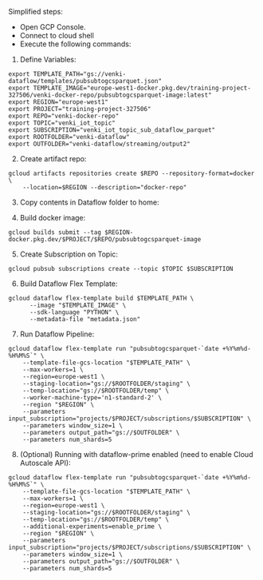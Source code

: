 Simplified steps:
* Open GCP Console.
* Connect to cloud shell
* Execute the following commands:

1. Define Variables:

```
export TEMPLATE_PATH="gs://venki-dataflow/templates/pubsubtogcsparquet.json"
export TEMPLATE_IMAGE="europe-west1-docker.pkg.dev/training-project-327506/venki-docker-repo/pubsubtogcsparquet-image:latest"
export REGION="europe-west1"
export PROJECT="training-project-327506"
export REPO="venki-docker-repo"
export TOPIC="venki_iot_topic"
export SUBSCRIPTION="venki_iot_topic_sub_dataflow_parquet"
export ROOTFOLDER="venki-dataflow"
export OUTFOLDER="venki-dataflow/streaming/output2"
```

2. Create artifact repo:

```
gcloud artifacts repositories create $REPO --repository-format=docker \
    --location=$REGION --description="docker-repo"
```

3. Copy contents in Dataflow folder to home:

4. Build docker image:

```
gcloud builds submit --tag $REGION-docker.pkg.dev/$PROJECT/$REPO/pubsubtogcsparquet-image
```

5. Create Subscription on Topic:

```
gcloud pubsub subscriptions create --topic $TOPIC $SUBSCRIPTION
```

6. Build Dataflow Flex Template:

```
gcloud dataflow flex-template build $TEMPLATE_PATH \
      --image "$TEMPLATE_IMAGE" \
      --sdk-language "PYTHON" \
      --metadata-file "metadata.json"
```

7. Run Dataflow Pipeline:

```
gcloud dataflow flex-template run "pubsubtogcsparquet-`date +%Y%m%d-%H%M%S`" \
    --template-file-gcs-location "$TEMPLATE_PATH" \
    --max-workers=1 \
    --region=europe-west1 \
    --staging-location="gs://$ROOTFOLDER/staging" \
    --temp-location="gs://$ROOTFOLDER/temp" \
    --worker-machine-type='n1-standard-2' \
    --region "$REGION" \
    --parameters input_subscription="projects/$PROJECT/subscriptions/$SUBSCRIPTION" \
    --parameters window_size=1 \
    --parameters output_path="gs://$OUTFOLDER" \
    --parameters num_shards=5
```

8. (Optional) Running with dataflow-prime enabled (need to enable Cloud Autoscale API):

```
gcloud dataflow flex-template run "pubsubtogcsparquet-`date +%Y%m%d-%H%M%S`" \
    --template-file-gcs-location "$TEMPLATE_PATH" \
    --max-workers=1 \
    --region=europe-west1 \
    --staging-location="gs://$ROOTFOLDER/staging" \
    --temp-location="gs://$ROOTFOLDER/temp" \
    --additional-experiments=enable_prime \
    --region "$REGION" \
    --parameters input_subscription="projects/$PROJECT/subscriptions/$SUBSCRIPTION" \
    --parameters window_size=1 \
    --parameters output_path="gs://$OUTFOLDER" \
    --parameters num_shards=5
```